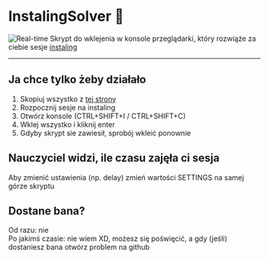 # InstalingSolver 🤯
![Real-time](https://raw.githubusercontent.com/Dadik11/InstalingSolver/main/main/assets/preview.gif)
Skrypt do wklejenia w konsole przeglądarki, który rozwiąże za ciebie sesje [instaling](https://instaling.pl)

---

## Ja chce tylko żeby działało
1. Skopiuj wszystko z [tej strony](https://raw.githubusercontent.com/Dadik11/InstalingSolvermain/main/script.js)
2. Rozpocznij sesje na instaling
3. Otwórz konsole (CTRL+SHIFT+I / CTRL+SHIFT+C)
4. Wklej wszystko i kliknij enter
5. Gdyby skrypt sie zawiesił, sprobój wkleić ponownie

## Nauczyciel widzi, ile czasu zajęła ci sesja
Aby zmienić ustawienia (np. delay) zmień wartości SETTINGS na samej górze skryptu

## Dostane bana?
Od razu: nie<br/>
Po jakimś czasie: nie wiem XD, możesz się poświęcić, a gdy (jeśli) dostaniesz bana otwórz problem na github